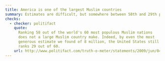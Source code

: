 ```yaml
---
title: America is one of the largest Muslim countries
summary: Estimates are difficult, but somewhere between 58th and 29th place.
checks:
  - checker: politifact
    quote:
      Ranking 58 out of the world's 60 most populous Muslim nations
      does not a large Muslim country make. Indeed, by even the most
      generous estimate we found of 8 million, the United States still
      ranks 29 out of 60.
    url: http://www.politifact.com/truth-o-meter/statements/2009/jun/04/barack-obama/obama-claims-america-one-largest-muslim-countries/
---
```


